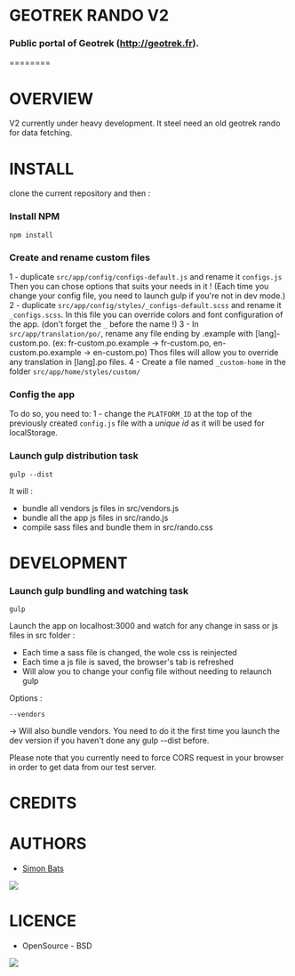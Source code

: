 # GEOTREK RANDO V2
### Public portal of Geotrek (http://geotrek.fr).
========


# OVERVIEW
V2 currently under heavy development. It steel need an old geotrek rando for data fetching.


# INSTALL

clone the current repository and then :

### Install NPM
```
npm install
```

### Create and rename custom files
1 - duplicate `src/app/config/configs-default.js` and rename it `configs.js`
Then you can chose options that suits your needs in it !
(Each time you change your config file, you need to launch gulp if you're not in dev mode.)
2 - duplicate `src/app/config/styles/_configs-default.scss` and rename it `_configs.scss`.
In this file you can override colors and font configuration of the app.
(don't forget the `_` before the name !)
3 - In `src/app/translation/po/`, rename any file ending by .example with [lang]-custom.po.
(ex: fr-custom.po.example -> fr-custom.po, en-custom.po.example -> en-custom.po)
Thos files will allow you to override any translation in [lang].po files.
4 - Create a file named `_custom-home` in the folder `src/app/home/styles/custom/`


### Config the app
To do so, you need to: 
1 - change the `PLATFORM_ID` at the top of the previously created `config.js` file with a *unique id* as it will be used for localStorage.



### Launch gulp distribution task
```
gulp --dist
```
It will :
* bundle all vendors js files in src/vendors.js 
* bundle all the app js files in src/rando.js
* compile sass files and bundle them in src/rando.css

# DEVELOPMENT

### Launch gulp bundling and watching task
```
gulp
```
Launch the app on localhost:3000 and watch for any change in sass or js files in src folder :
* Each time a sass file is changed, the wole css is reinjected
* Each time a js file is saved, the browser's tab is refreshed
* Will alow you to change your config file without needing to relaunch gulp

Options :
```
--vendors
```
-> Will also bundle vendors. You need to do it the first time you launch the dev version if you haven't done any gulp --dist before. 

Please note that you currently need to force CORS request in your browser in order to get data from our test server.

# CREDITS


# AUTHORS

* [Simon Bats](https://github.com/SBats)

[<img src="http://depot.makina-corpus.org/public/logo.gif">](http://www.makina-corpus.com)

# LICENCE

* OpenSource - BSD

[<img src="http://depot.makina-corpus.org/public/logo.gif">](http://www.makina-corpus.com)
